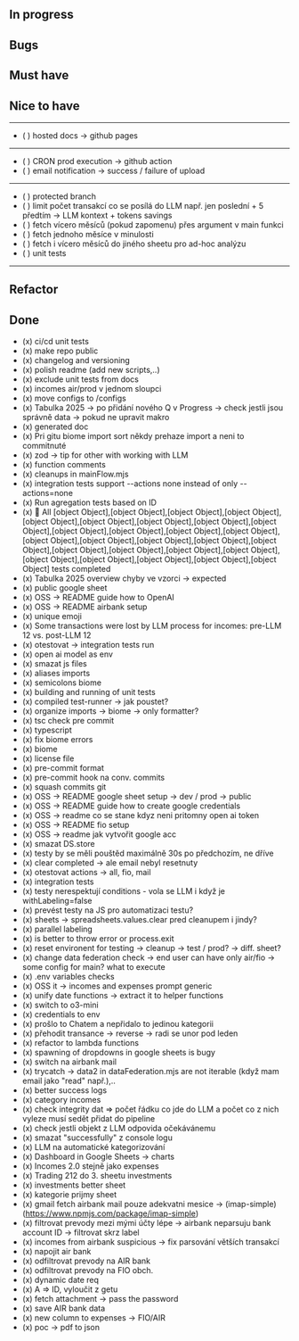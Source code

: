 ## In progress

## Bugs

## Must have

## Nice to have

---

- ( ) hosted docs -> github pages

---

- ( ) CRON prod execution -> github action
- ( ) email notification -> success / failure of upload

---

- ( ) protected branch
- ( ) limit počet transakcí co se posílá do LLM např. jen poslední + 5 předtím -> LLM kontext + tokens savings
- ( ) fetch vícero měsíců (pokud zapomenu) přes argument v main funkci
- ( ) fetch jednoho měsíce v minulosti
- ( ) fetch i vícero měsíců do jiného sheetu pro ad-hoc analýzu
- ( ) unit tests

---

## Refactor

## Done

- (x) ci/cd unit tests
- (x) make repo public
- (x) changelog and versioning
- (x) polish readme (add new scripts,..)
- (x) exclude unit tests from docs
- (x) incomes air/prod v jednom sloupci
- (x) move configs to /configs
- (x) Tabulka 2025 -> po přidání nového Q v Progress -> check jestli jsou správně data -> pokud ne upravit makro
- (x) generated doc
- (x) Pri gitu biome import sort někdy prehaze import a neni to commitnuté
- (x) zod -> tip for other with working with LLM
- (x) function comments
- (x) cleanups in mainFlow.mjs
- (x) integration tests support --actions none instead of only --actions=none
- (x) Run agregation tests based on ID
- (x) 🏁 All [object Object],[object Object],[object Object],[object Object],[object Object],[object Object],[object Object],[object Object],[object Object],[object Object],[object Object],[object Object],[object Object],[object Object],[object Object],[object Object],[object Object],[object Object],[object Object],[object Object],[object Object],[object Object],[object Object],[object Object],[object Object],[object Object],[object Object] tests completed
- (x) Tabulka 2025 overview chyby ve vzorci -> expected
- (x) public google sheet
- (x) OSS -> README guide how to OpenAI
- (x) OSS -> README airbank setup
- (x) unique emoji
- (x) Some transactions were lost by LLM process for incomes: pre-LLM 12 vs. post-LLM 12
- (x) otestovat -> integration tests run
- (x) open ai model as env
- (x) smazat js files
- (x) aliases imports
- (x) semicolons biome
- (x) building and running of unit tests
- (x) compiled test-runner -> jak poustet?
- (x) organize imports -> biome -> only formatter?
- (x) tsc check pre commit
- (x) typescript
- (x) fix biome errors
- (x) biome
- (x) license file
- (x) pre-commit format
- (x) pre-commit hook na conv. commits
- (x) squash commits git
- (x) OSS -> README google sheet setup -> dev / prod -> public
- (x) OSS -> README guide how to create google credentials
- (x) OSS -> readme co se stane kdyz neni pritomny open ai token
- (x) OSS -> README fio setup
- (x) OSS -> readme jak vytvořit google acc
- (x) smazat DS.store
- (x) testy by se měli pouštěd maximálně 30s po předchozím, ne dříve
- (x) clear completed -> ale email nebyl resetnuty
- (x) otestovat actions -> all, fio, mail
- (x) integration tests
- (x) testy nerespektují conditions - vola se LLM i když je withLabeling=false
- (x) prevést testy na JS pro automatizaci testu?
- (x) sheets -> spreadsheets.values.clear pred cleanupem i jindy?
- (x) parallel labeling
- (x) is better to throw error or process.exit
- (x) reset environent for testing -> cleanup -> test / prod? -> diff. sheet?
- (x) change data federation check -> end user can have only air/fio -> some config for main? what to execute
- (x) .env variables checks
- (x) OSS it -> incomes and expenses prompt generic
- (x) unify date functions -> extract it to helper functions
- (x) switch to o3-mini
- (x) credentials to env
- (x) prošlo to Chatem a nepřidalo to jedinou kategorii
- (x) přehodit transance -> reverse -> radi se unor pod leden
- (x) refactor to lambda functions
- (x) spawning of dropdowns in google sheets is bugy
- (x) switch na airbank mail
- (x) trycatch -> data2 in dataFederation.mjs are not iterable (když mam email jako "read" např.),..
- (x) better success logs
- (x) category incomes
- (x) check integrity dat => počet řádku co jde do LLM a počet co z nich vyleze musí sedět přidat do pipeline
- (x) check jestli objekt z LLM odpovida očekávánemu
- (x) smazat "successfully" z console logu
- (x) LLM na automatické kategorizování
- (x) Dashboard in Google Sheets -> charts
- (x) Incomes 2.0 stejně jako expenses
- (x) Trading 212 do 3. sheetu investments
- (x) investments better sheet
- (x) kategorie prijmy sheet
- (x) gmail fetch airbank mail pouze adekvatni mesice ->
  (imap-simple)(https://www.npmjs.com/package/imap-simple)
- (x) filtrovat prevody mezi mými účty lépe -> airbank neparsuju bank account ID -> filtrovat skrz label
- (x) incomes from airbank suspicious -> fix parsování větších transakcí
- (x) napojit air bank
- (x) odfiltrovat prevody na AIR bank
- (x) odfiltrovat prevody na FIO obch.
- (x) dynamic date req
- (x) A => ID, vyloučit z getu
- (x) fetch attachment -> pass the password
- (x) save AIR bank data
- (x) new column to expenses -> FIO/AIR
- (x) poc -> pdf to json
